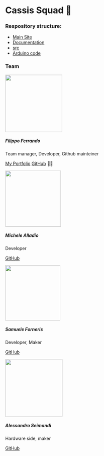 # Cassis Squad 🍷

### Respository structure:

* [Main Site](https://github.com/cassis-squad/Cassis_Squad)
* [Documentation](https://github.com/cassis-squad/doc)
* [src](https://github.com/cassis-squad/src)
* [Arduino code](https://github.com/cassis-squad/arduino)


### Team

<img src="https://avatars.githubusercontent.com/u/55100628?s=400&u=207d3db106c04fea7bcae256f3cf7162f192415e&v=4" title="" alt="" width="181"> 

##### Filippo Ferrando

Team manager, Developer, Github mainteiner

[My Portfolio](https://filippoferrando.github.io/portfolio/)
[GitHub](https://github.com/filippo-ferrando) :man_mechanic:

<img src="https://avatars.githubusercontent.com/u/61046970?v=4" title="" alt="" width="177">

##### Michele Alladio

Developer

[GitHub](https://github.com/MicheleAlladioAKAMich)

<img src="https://avatars.githubusercontent.com/u/72200995?v=4" title="" alt="" width="175">

##### Samuele Forneris

Developer, Maker

[GitHub](https://github.com/samu4ne)

<img src="https://avatars.githubusercontent.com/u/72200914?v=4" title="" alt="" width="182">

##### Alessandro Seimandi

Hardware side, maker

[GitHub](https://github.com/AleSeima)
